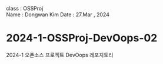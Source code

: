 class : OSSProj  
Name : Dongwan Kim
Date : 27.Mar , 2024

# 2024-1-OSSProj-DevOops-02
2024-1 오픈소스 프로젝트 DevOops 레포지토리 

